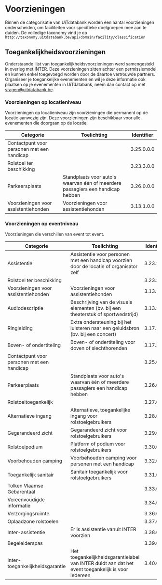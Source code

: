 ---
---

# Voorzieningen

Binnen de categorisatie van UiTdatabank worden een aantal voorzieningen onderscheiden, om faciliteiten voor specifieke doelgroepen mee aan te duiden. De volledige taxonomy vind je op `http://taxonomy.uitdatabank.be/api/domain/facility/classification`

## Toegankelijkheidsvoorzieningen 

Onderstaande lijst van toegankelijkheidsvoorzieningen werd samengesteld in overleg met INTER. Deze voorzieningen zitten achter een permissiemodel en kunnen enkel toegevoegd worden door de daartoe vertrouwde partners. Organiseer je toegankelijke evenementen en wil je deze informatie ook plaatsen op je evenementen in UiTdatabank, neem dan contact op met vragen@uitdatabank.be.

### Voorzieningen op locatieniveau
Voorzieningen op locatieniveau zijn voorzieningen die permanent op de locatie aanwezig zijn. Deze voorzieningen zijn beschikbaar voor alle evenementen die doorgaan op de locatie.

| Categorie | Toelichting | Identifier | 
| --- | --- | --- | 
| Contactpunt voor personen met een handicap | | 3.25.0.0.0 | 
| Rolstoel ter beschikking | | 3.23.3.0.0 |
| Parkeersplaats | Standplaats voor auto's waarvan één of meerdere passagiers een handicap hebben | 3.26.0.0.0 |
| Voorzieningen voor assistentiehonden | Voorzieningen voor assistentiehonden | 3.13.1.0.0 |


### Voorzieningen op eventniveau
Voorzieningen die verschillen van event tot event.

| Categorie | Toelichting | Identifier | 
| --- | --- | --- | 
| Assistentie | Assistentie voor personen met een handicap voorzien door de locatie of organisator zelf | 3.23.2.0.0 | 
| Rolstoel ter beschikking | | 3.23.3.0.0 |
| Voorzieningen voor assistentiehonden | Voorzieningen voor assistentiehonden | 3.13.1.0.0 |
| Audiodescriptie | Beschrijving van de visuele elementen (bv. bij een theaterstuk of sportwedstrijd) | 3.13.2.0.0 |
| Ringleiding | Extra ondersteuning bij het luisteren naar een geluidsbron (bv. bij een concert) | 3.17.1.0.0 |
| Boven- of ondertiteling | Boven- of ondertiteling voor doven of slechthorenden | 3.17.3.0.0 |
| Contactpunt voor personen met een handicap | | 3.25.0.0.0 |
| Parkeerplaats | Standplaats voor auto's waarvan één of meerdere passagiers een handicap hebben | 3.26.0.0.0 |
| Rolstoeltoegankelijk || 3.27.0.0.0 |
| Alternatieve ingang | Alternatieve, toegankelijke ingang voor rolstoelgebruikers | 3.28.0.0.0 |
| Gegarandeerd zicht | Gegarandeerd zicht voor rolstoelgebruikers | 3.29.0.0.0 |
| Rolstoelpodium | Platform of podium voor rolstoelgebruikers | 3.30.0.0.0 |
| Voorbehouden camping | Voorbehouden camping voor personen met een handicap | 3.32.0.0.0 |
| Toegankelijk sanitair | Sanitair toegankelijk voor rolstoelgebruikers | 3.31.0.0.0 |
| Tolken Vlaamse Gebarentaal || 3.33.0.0.0 |
| Vereenvoudigde informatie || 3.34.0.0.0 |
| Verzorgingsruimte || 3.36.0.0.0 |
| Oplaadzone rolstoelen || 3.37.0.0.0 |
| Inter-assistentie | Er is assistentie vanuit INTER voorzien | 3.38.0.0.0 |
| Begeleiderspas || 3.39.0.0.0 |
| Inter-toegankelijkheidsgarantie | Het toegankelijkheidsgarantielabel van INTER duidt aan dat het event toegankelijk is voor iedereen | 3.40.0.0.0 |

